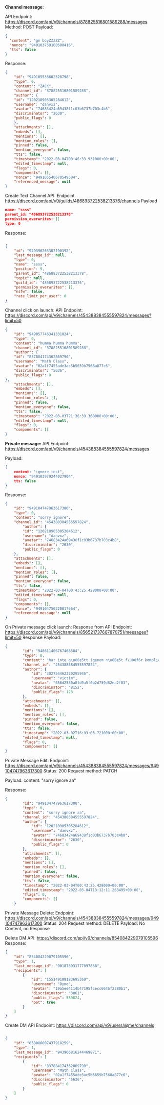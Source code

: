 ﻿
**Channel message:**

API Endpoint: https://discord.com/api/v9/channels/878825516801589288/messages
Method: POST
Payload:
```json
{
  "content": "gn boyZZZZZ",
  "nonce": "949103759160508416",
  "tts": false 
}
```

Response:
```json
{
    "id": "949105538602528798",
    "type": 0,
    "content": "ZACK",
    "channel_id": "878825516801589288",
    "author": {
    "id": "120218905305284612",
    "username": "danvxz",
    "avatar": "74683424a69438f1c03b6737b703c4b8",
    "discriminator": "2630",
    "public_flags": 0
    },
    "attachments": [],
    "embeds": [],
    "mentions": [],
    "mention_roles": [],
    "pinned": false,
    "mention_everyone": false,
    "tts": false,
    "timestamp": "2022-03-04T00:46:33.931000+00:00",
    "edited_timestamp": null,
    "flags": 0,
    "components": [],
    "nonce": "949105540678549504",
    "referenced_message": null
}
```

Create Text Channel 
API: Endpoint https://discord.com/api/v9/guilds/486893722538213376/channels
Payload
```json
name: "ssss"
parent_id: "486893722538213378"
permission_overwrites: []
type: 0

```

Response: 
```json

{
    "id": "949396263307190392",
    "last_message_id": null,
    "type": 0,
    "name": "ssss",
    "position": 9,
    "parent_id": "486893722538213378",
    "topic": null,
    "guild_id": "486893722538213376",
    "permission_overwrites": [],
    "nsfw": false,
    "rate_limit_per_user": 0
}
```


Channel click on launch:
API Endpoint: https://discord.com/api/v9/channels/454388384555597824/messages?limit=50
```json
{
    "id": "949057746341331024",
    "type": 0,
    "content": "humma humma humma",
    "channel_id": "878825516801589288",
    "author": {
    "id": "837884174362869790",
    "username": "Math Class",
    "avatar": "02a1f7455ade3ac5b5659b7568a877c6",
    "discriminator": "5636",
    "public_flags": 0
},
    "attachments": [],
    "embeds": [],
    "mentions": [],
    "mention_roles": [],
    "pinned": false,
    "mention_everyone": false,
    "tts": false,
    "timestamp": "2022-03-03T21:36:39.368000+00:00",
    "edited_timestamp": null,
    "flags": 0,
    "components": []
}
```

	
**Private message:**
API Endpoint: 
https://discord.com/api/v9/channels/454388384555597824/messages
	
Payload:
```json
{
    content: "ignore test",
    nonce: "949103979244027904",
    tts: false
}
```
    
Response: 
```json
{
    "id": "949104747963617300",
    "type": 0,
    "content": "sorry ignore",
    "channel_id": "454388384555597824",
        "author": {
        "id": "120218905305284612",
        "username": "danvxz",
        "avatar": "74683424a69438f1c03b6737b703c4b8",
        "discriminator": "2630",
        "public_flags": 0
    },
    "attachments": [],
    "embeds": [],
    "mentions": [],
    "mention_roles": [],
    "pinned": false,
    "mention_everyone": false,
    "tts": false,
    "timestamp": "2022-03-04T00:43:25.428000+00:00",
    "edited_timestamp": null,
    "flags": 0,
    "components": [],
    "nonce": "949104750220017664",
    "referenced_message": null
}
```
    
On Private message click launch:
Response from API Endpoint: https://discord.com/api/v9/channels/856521737667870751/messages?limit=50
Response Payload:
	
```json
{
        "id": "948611406767468584",
        "type": 0,
        "content": "har inte g\u00e5tt igenom n\u00e5t f\u00f6r komplicerat",
        "channel_id": "454388384555597824",
        "author": {
            "id": "302754462320295946",
            "username": "victim",
            "avatar": "656d2530a8fd9a5f0b2d759d82ea2f83",
            "discriminator": "8152",
            "public_flags": 128
        },
        "attachments": [],
        "embeds": [],
        "mentions": [],
        "mention_roles": [],
        "pinned": false,
        "mention_everyone": false,
        "tts": false,
        "timestamp": "2022-03-02T16:03:03.721000+00:00",
        "edited_timestamp": null,
        "flags": 0,
        "components": []
}
```
    
Private Message Edit: 
Endpoint: https://discord.com/api/v9/channels/454388384555597824/messages/949104747963617300
Status: 200
Request method: PATCH

Payload: content: "sorry ignore aa"
    
Response: 
```json
{
        "id": "949104747963617300",
        "type": 0,
        "content": "sorry ignore aa",
        "channel_id": "454388384555597824",
        "author": {
            "id": "120218905305284612",
            "username": "danvxz",
            "avatar": "74683424a69438f1c03b6737b703c4b8",
            "discriminator": "2630",
            "public_flags": 0
        },
        "attachments": [],
        "embeds": [],
        "mentions": [],
        "mention_roles": [],
        "pinned": false,
        "mention_everyone": false,
        "tts": false,
        "timestamp": "2022-03-04T00:43:25.428000+00:00",
        "edited_timestamp": "2022-03-04T13:12:11.263495+00:00",
        "flags": 0,
        "components": []
    }
```
    
Private Message Delete: 
Endpoint: https://discord.com/api/v9/channels/454388384555597824/messages/949104747963617300
Status: 204
Request method: DELETE
Payload: No Content, no Response

Delete DM 
API: https://discord.com/api/v9/channels/854084229079105596
Response: 

```json
{
    "id": "854084229079105596",
    "type": 1,
    "last_message_id": "901873931777097838",
    "recipients": [
        {
            "id": "155149108183695360",
            "username": "Dyno",
            "avatar": "19a5ee4114b47195fcecc6646f2380b1",
            "discriminator": "3861",
            "public_flags": 589824,
            "bot": true
        }
    ]
}

```

Create DM
API Endpoint: https://discord.com/api/v9/users/@me/channels
```json 

{
    "id": "838086007437918259",
    "type": 1,
    "last_message_id": "943966816244469871",
    "recipients": [
        {
            "id": "837884174362869790",
            "username": "Math Class",
            "avatar": "02a1f7455ade3ac5b5659b7568a877c6",
            "discriminator": "5636",
            "public_flags": 0
        }
    ]
}

```